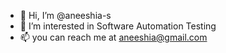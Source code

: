 - 👋 Hi, I’m @aneeshia-s
- 👀 I’m interested in Software  Automation Testing
- 📫 you can reach me at aneeshia@gmail.com

<!---
aneeshia-s/aneeshia-s is a ✨ special ✨ repository because its `README.md` (this file) appears on your GitHub profile.
You can click the Preview link to take a look at your changes.
--->
